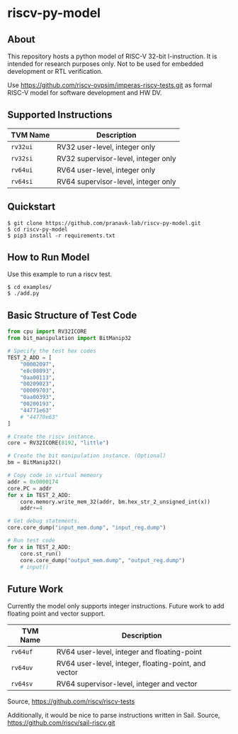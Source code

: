 riscv-py-model
================

About
-----------

This repository hosts a python model of RISC-V 32-bit I-instruction. 
It is intended for research purposes only. Not to be used for embedded 
development or RTL verification. 

Use https://github.com/riscv-ovpsim/imperas-riscv-tests.git as formal RISC-V 
model for software development and HW DV.

Supported Instructions
--------------------------

TVM Name | Description
--- | ---
`rv32ui` | RV32 user-level, integer only
`rv32si` | RV32 supervisor-level, integer only
`rv64ui` | RV64 user-level, integer only
`rv64si` | RV64 supervisor-level, integer only

Quickstart
----------------

    $ git clone https://github.com/pranavk-lab/riscv-py-model.git
    $ cd riscv-py-model
    $ pip3 install -r requirements.txt

How to Run Model
-------------------------------

Use this example to run a riscv test.

    $ cd examples/
    $ ./add.py

Basic Structure of Test Code
--------------------------------

```python
from cpu import RV32ICORE
from bit_manipulation import BitManip32 

# Specify the test hex codes 
TEST_2_ADD = [
    "00002097",
    "e8c08093",
    "0aa00113",
    "00209023",
    "00009703",
    "0aa00393",
    "00200193",
    "44771e63"
    # "44770e63"
]

# Create the riscv instance. 
core = RV32ICORE(8192, "little")

# Create the bit manipulation instance. (Optional)
bm = BitManip32()

# Copy code in virtual memeory
addr = 0x0000174
core.PC = addr
for x in TEST_2_ADD:
    core.memory.write_mem_32(addr, bm.hex_str_2_unsigned_int(x))
    addr+=4

# Get debug statements. 
core.core_dump("input_mem.dump", "input_reg.dump")

# Run test code
for x in TEST_2_ADD:
    core.st_run()
    core.core_dump("output_mem.dump", "output_reg.dump")
    # input()
```

Future Work
----------------

Currently the model only supports integer instructions. Future work to add
floating point and vector support.

TVM Name | Description
--- | ---
`rv64uf` | RV64 user-level, integer and floating-point
`rv64uv` | RV64 user-level, integer, floating-point, and vector
`rv64sv` | RV64 supervisor-level, integer and vector

Source, https://github.com/riscv/riscv-tests

Additionally, it would be nice to parse instructions written in Sail. 
Source, https://github.com/riscv/sail-riscv.git